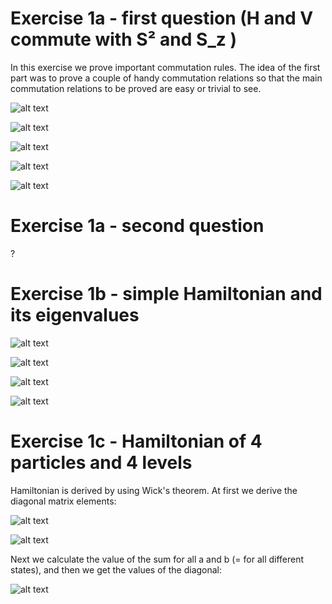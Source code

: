 # Exercise 1a - first question (H and V commute with S² and S_z )

In this exercise we prove important commutation rules. The idea of the first part was to prove a couple of handy commutation relations so that the main commutation relations to be proved are easy or trivial to see. 

![alt text](https://github.com/tikrneva/Talent2017-Group6/blob/master/Part1-Pen-Paper/1a_1.jpg)

![alt text](https://github.com/tikrneva/Talent2017-Group6/blob/master/Part1-Pen-Paper/1a_2.jpg)

![alt text](https://github.com/tikrneva/Talent2017-Group6/blob/master/Part1-Pen-Paper/1a_3.jpg)

![alt text](https://github.com/tikrneva/Talent2017-Group6/blob/master/Part1-Pen-Paper/1a_4.jpg)

![alt text](https://github.com/tikrneva/Talent2017-Group6/blob/master/Part1-Pen-Paper/1a_5.jpg)


# Exercise 1a - second question 
?


# Exercise 1b - simple Hamiltonian and its eigenvalues

![alt text](https://github.com/tikrneva/Talent2017-Group6/blob/master/Part1-Pen-Paper/1b_1.jpg)

![alt text](https://github.com/tikrneva/Talent2017-Group6/blob/master/Part1-Pen-Paper/1b_2.jpg)

![alt text](https://github.com/tikrneva/Talent2017-Group6/blob/master/Part1-Pen-Paper/1b_3.jpg)

![alt text](https://github.com/tikrneva/Talent2017-Group6/blob/master/Part1-Pen-Paper/1b_4.jpg)

# Exercise 1c - Hamiltonian of 4 particles and 4 levels
Hamiltonian is derived by using Wick's theorem. At first we derive the diagonal matrix elements:

![alt text](https://github.com/tikrneva/Talent2017-Group6/blob/master/Part1-Pen-Paper/1c_1.jpg)

![alt text](https://github.com/tikrneva/Talent2017-Group6/blob/master/Part1-Pen-Paper/1c_2.jpg)

Next we calculate the value of the sum for all a and b (= for all different states), and then we get the values of the diagonal:

![alt text](https://github.com/tikrneva/Talent2017-Group6/blob/master/Part1-Pen-Paper/1c_3.jpg)
